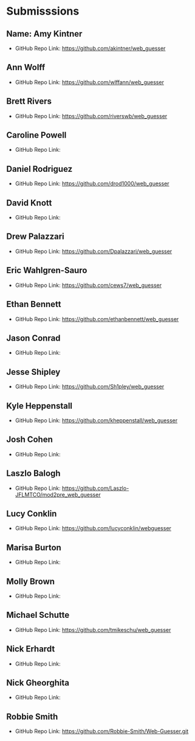 # Submisssions

## Name: Amy Kintner

* GitHub Repo Link: https://github.com/akintner/web_guesser

## Ann Wolff

* GitHub Repo Link: https://github.com/wlffann/web_guesser

## Brett Rivers

* GitHub Repo Link: https://github.com/riverswb/web_guesser

## Caroline Powell

* GitHub Repo Link:

## Daniel Rodriguez

* GitHub Repo Link: https://github.com/drod1000/web_guesser

## David Knott

* GitHub Repo Link:

## Drew Palazzari

* GitHub Repo Link: https://github.com/Dpalazzari/web_guesser

## Eric Wahlgren-Sauro

* GitHub Repo Link: https://github.com/cews7/web_guesser

## Ethan Bennett

* GitHub Repo Link: https://github.com/ethanbennett/web_guesser

## Jason Conrad

* GitHub Repo Link:

## Jesse Shipley

* GitHub Repo Link: https://github.com/Sh1pley/web_guesser

## Kyle Heppenstall

* GitHub Repo Link: https://github.com/kheppenstall/web_guesser

## Josh Cohen

* GitHub Repo Link:

## Laszlo Balogh

* GitHub Repo Link: https://github.com/Laszlo-JFLMTCO/mod2pre_web_guesser

## Lucy Conklin

* GitHub Repo Link: https://github.com/lucyconklin/webguesser

## Marisa Burton

* GitHub Repo Link:

## Molly Brown

* GitHub Repo Link:

## Michael Schutte

* GitHub Repo Link: https://github.com/tmikeschu/web_guesser

## Nick Erhardt

* GitHub Repo Link:

## Nick Gheorghita

* GitHub Repo Link:

## Robbie Smith

* GitHub Repo Link: https://github.com/Robbie-Smith/Web-Guesser.git
